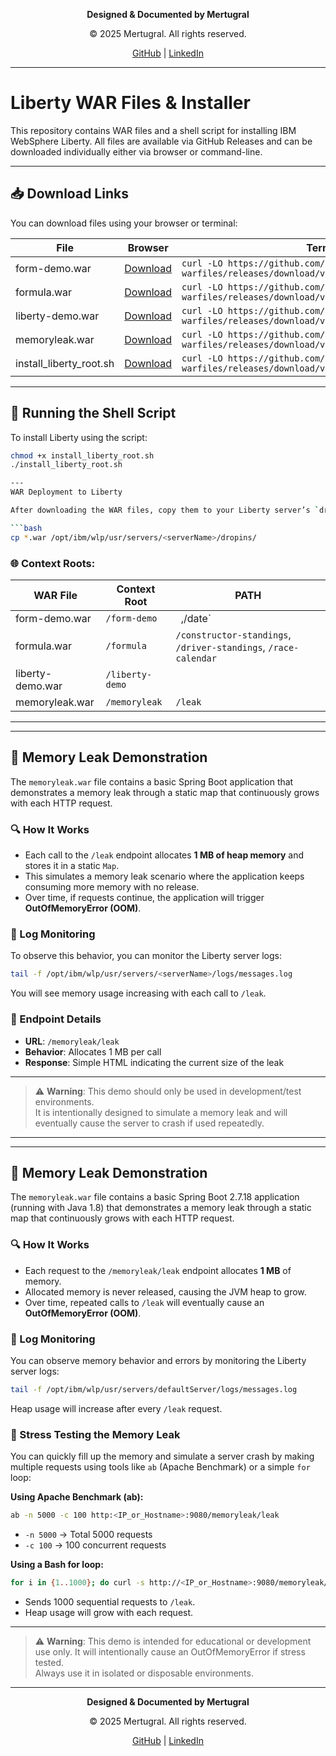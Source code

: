 <div align="center">
  <p><strong>Designed & Documented by Mertugral</strong></p>
  <p>© 2025 Mertugral. All rights reserved.</p>
  <p><a href="https://github.com/ertugralmert">GitHub</a> | <a href="https://linkedin.com/in/mertertugral">LinkedIn</a></p>
</div>  

---
# Liberty WAR Files & Installer

This repository contains WAR files and a shell script for installing IBM WebSphere Liberty. All files are available via GitHub Releases and can be downloaded individually either via browser or command-line.

---

## 📥 Download Links

You can download files using your browser or terminal:

| File | Browser | Terminal |
|------|---------|----------|
| form-demo.war | [Download](https://github.com/ertugralmert/liberty-warfiles/releases/download/v1.0.0/form-demo.war) | `curl -LO https://github.com/ertugralmert/liberty-warfiles/releases/download/v1.0.0/form-demo.war` |
| formula.war | [Download](https://github.com/ertugralmert/liberty-warfiles/releases/download/v1.0.0/formula.war) | `curl -LO https://github.com/ertugralmert/liberty-warfiles/releases/download/v1.0.0/formula.war` |
| liberty-demo.war | [Download](https://github.com/ertugralmert/liberty-warfiles/releases/download/v1.0.0/liberty-demo.war) | `curl -LO https://github.com/ertugralmert/liberty-warfiles/releases/download/v1.0.0/liberty-demo.war` |
| memoryleak.war | [Download](https://github.com/ertugralmert/liberty-warfiles/releases/download/v1.0.0/memoryleak.war) | `curl -LO https://github.com/ertugralmert/liberty-warfiles/releases/download/v1.0.0/memoryleak.war` |
| install_liberty_root.sh | [Download](https://github.com/ertugralmert/liberty-warfiles/releases/download/v1.0.0/install_liberty_root.sh) | `curl -LO https://github.com/ertugralmert/liberty-warfiles/releases/download/v1.0.0/install_liberty_root.sh` |

---

## 🔧 Running the Shell Script

To install Liberty using the script:

```bash
chmod +x install_liberty_root.sh
./install_liberty_root.sh

---
WAR Deployment to Liberty

After downloading the WAR files, copy them to your Liberty server’s `dropins` directory:

```bash
cp *.war /opt/ibm/wlp/usr/servers/<serverName>/dropins/
```

### 🌐 Context Roots:

|WAR File|Context Root|PATH|
|---|---|---|
|form-demo.war|`/form-demo`|` `,/date`|
|formula.war|`/formula`|`/constructor-standings`, `/driver-standings`, `/race-calendar`|
|liberty-demo.war|`/liberty-demo`|
|memoryleak.war|`/memoryleak`|`/leak`|

---

---

## 🧠 Memory Leak Demonstration

The `memoryleak.war` file contains a basic Spring Boot application that demonstrates a memory leak through a static map that continuously grows with each HTTP request.

### 🔍 How It Works

- Each call to the `/leak` endpoint allocates **1 MB of heap memory** and stores it in a static `Map`.
- This simulates a memory leak scenario where the application keeps consuming more memory with no release.
- Over time, if requests continue, the application will trigger **OutOfMemoryError (OOM)**.

### 📁 Log Monitoring

To observe this behavior, you can monitor the Liberty server logs:

```bash
tail -f /opt/ibm/wlp/usr/servers/<serverName>/logs/messages.log
```

You will see memory usage increasing with each call to `/leak`.

### 🧪 Endpoint Details

- **URL**: `/memoryleak/leak`
- **Behavior**: Allocates 1 MB per call
- **Response**: Simple HTML indicating the current size of the leak

---

> ⚠️ **Warning**: This demo should only be used in development/test environments.  
It is intentionally designed to simulate a memory leak and will eventually cause the server to crash if used repeatedly.

---

---

## 🧠 Memory Leak Demonstration

The `memoryleak.war` file contains a basic Spring Boot 2.7.18 application (running with Java 1.8) that demonstrates a memory leak through a static map that continuously grows with each HTTP request.

### 🔍 How It Works

- Each request to the `/memoryleak/leak` endpoint allocates **1 MB** of memory.
- Allocated memory is never released, causing the JVM heap to grow.
- Over time, repeated calls to `/leak` will eventually cause an **OutOfMemoryError (OOM)**.

### 📁 Log Monitoring

You can observe memory behavior and errors by monitoring the Liberty server logs:

```bash
tail -f /opt/ibm/wlp/usr/servers/defaultServer/logs/messages.log
```

Heap usage will increase after every `/leak` request.


### 🧪 Stress Testing the Memory Leak

You can quickly fill up the memory and simulate a server crash by making multiple requests using tools like `ab` (Apache Benchmark) or a simple `for` loop:

**Using Apache Benchmark (ab):**

```bash
ab -n 5000 -c 100 http:<IP_or_Hostname>:9080/memoryleak/leak
```
- `-n 5000` → Total 5000 requests
- `-c 100` → 100 concurrent requests

**Using a Bash for loop:**

```bash
for i in {1..1000}; do curl -s http://<IP_or_Hostname>:9080/memoryleak/leak; done
```
- Sends 1000 sequential requests to `/leak`.
- Heap usage will grow with each request.

---

> ⚠️ **Warning**: This demo is intended for educational or development use only. It will intentionally cause an OutOfMemoryError if stress tested.  
> Always use it in isolated or disposable environments.

---


<div align="center">
  <p><strong>Designed & Documented by Mertugral</strong></p>
  <p>© 2025 Mertugral. All rights reserved.</p>
  <p><a href="https://github.com/ertugralmert">GitHub</a> | <a href="https://linkedin.com/in/mertertugral">LinkedIn</a></p>
</div>
